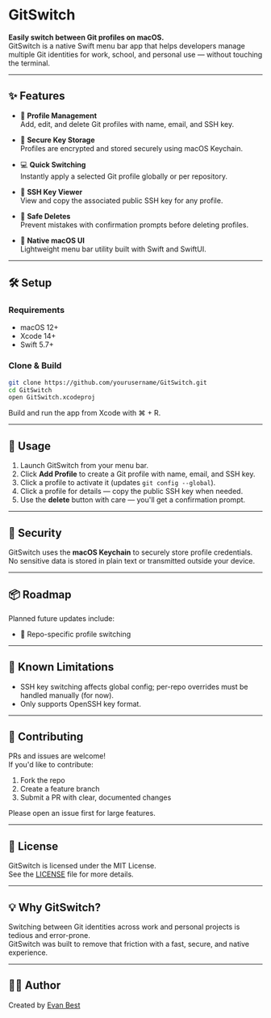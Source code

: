 # GitSwitch

**Easily switch between Git profiles on macOS.**  
GitSwitch is a native Swift menu bar app that helps developers manage multiple Git identities for work, school, and personal use — without touching the terminal.

---

## ✨ Features

- 🧠 **Profile Management**  
  Add, edit, and delete Git profiles with name, email, and SSH key.

- 🔐 **Secure Key Storage**  
  Profiles are encrypted and stored securely using macOS Keychain.

- 💻 **Quick Switching**  
  Instantly apply a selected Git profile globally or per repository.

- 🔑 **SSH Key Viewer**  
  View and copy the associated public SSH key for any profile.

- 🧹 **Safe Deletes**  
  Prevent mistakes with confirmation prompts before deleting profiles.

- 🍏 **Native macOS UI**  
  Lightweight menu bar utility built with Swift and SwiftUI.

---

## 🛠️ Setup

### Requirements

- macOS 12+
- Xcode 14+
- Swift 5.7+

### Clone & Build

```bash
git clone https://github.com/yourusername/GitSwitch.git
cd GitSwitch
open GitSwitch.xcodeproj
```

Build and run the app from Xcode with ⌘ + R.

---

## 🚀 Usage

1. Launch GitSwitch from your menu bar.
2. Click **Add Profile** to create a Git profile with name, email, and SSH key.
3. Click a profile to activate it (updates `git config --global`).
4. Click a profile for details — copy the public SSH key when needed.
5. Use the **delete** button with care — you'll get a confirmation prompt.

---

## 🔐 Security

GitSwitch uses the **macOS Keychain** to securely store profile credentials.  
No sensitive data is stored in plain text or transmitted outside your device.

---

## 📦 Roadmap

Planned future updates include:

- 🔄 Repo-specific profile switching

---

## 🧪 Known Limitations

- SSH key switching affects global config; per-repo overrides must be handled manually (for now).
- Only supports OpenSSH key format.

---

## 🙌 Contributing

PRs and issues are welcome!  
If you'd like to contribute:

1. Fork the repo
2. Create a feature branch
3. Submit a PR with clear, documented changes

Please open an issue first for large features.

---

## 📄 License

GitSwitch is licensed under the MIT License.  
See the [LICENSE](LICENSE) file for more details.

---

## 💡 Why GitSwitch?

Switching between Git identities across work and personal projects is tedious and error-prone.  
GitSwitch was built to remove that friction with a fast, secure, and native experience.

---

## 🧑‍💻 Author

Created by [Evan Best](https://github.com/evan-best)
